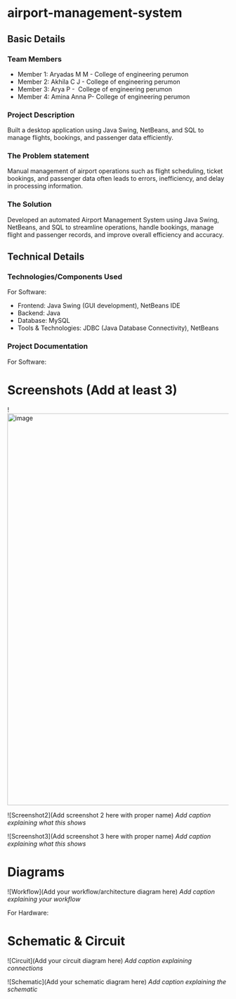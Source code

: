 # airport-management-system


## Basic Details


### Team Members
- Member 1: Aryadas M M - College of engineering perumon
- Member 2: Akhila C J  - College of engineering perumon
- Member 3: Arya P      -  College of engineering perumon
- Member 4: Amina Anna P- College of engineering perumon
  


### Project Description
Built a desktop application using Java Swing, NetBeans, and SQL to manage flights, bookings, and passenger data efficiently.

### The Problem statement
Manual management of airport operations such as flight scheduling, ticket bookings, and passenger data often leads to errors, inefficiency, and delay in processing information.

### The Solution
Developed an automated Airport Management System using Java Swing, NetBeans, and SQL to streamline operations, handle bookings, manage flight and passenger records, and improve overall efficiency and accuracy.



## Technical Details
### Technologies/Components Used
For Software:
- Frontend: Java Swing (GUI development), NetBeans IDE
- Backend: Java
- Database: MySQL
- Tools & Technologies: JDBC (Java Database Connectivity), NetBeans



### Project Documentation
For Software:

# Screenshots (Add at least 3)
!<img width="891" alt="image" src="https://github.com/user-attachments/assets/f43a79da-f0b1-4d3e-a717-3b04b10266d6" />



![Screenshot2](Add screenshot 2 here with proper name)
*Add caption explaining what this shows*

![Screenshot3](Add screenshot 3 here with proper name)
*Add caption explaining what this shows*

# Diagrams
![Workflow](Add your workflow/architecture diagram here)
*Add caption explaining your workflow*

For Hardware:

# Schematic & Circuit
![Circuit](Add your circuit diagram here)
*Add caption explaining connections*

![Schematic](Add your schematic diagram here)
*Add caption explaining the schematic*


